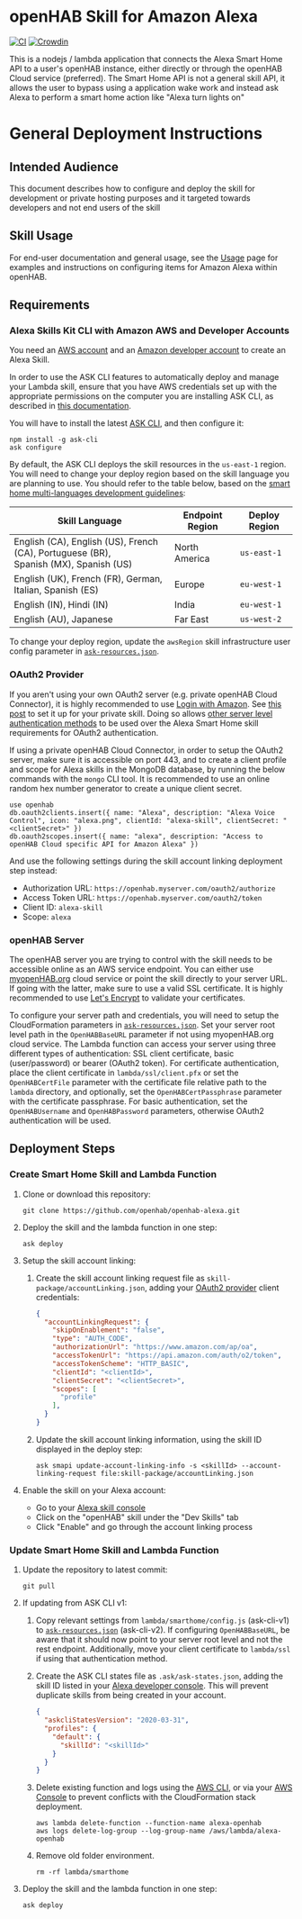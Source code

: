 # openHAB Skill for Amazon Alexa

[![CI](https://github.com/openhab/openhab-alexa/actions/workflows/ci.yml/badge.svg)](https://github.com/openhab/openhab-alexa/actions/workflows/ci.yml)
[![Crowdin](https://badges.crowdin.net/openhab-alexa/localized.svg)](https://crowdin.com/project/openhab-alexa)

This is a nodejs / lambda application that connects the Alexa Smart Home API to a user's openHAB instance, either directly or through the openHAB Cloud service (preferred).  The Smart Home API is not a general skill API, it allows the user to bypass using a application wake work and instead ask Alexa to perform a smart home action like "Alexa turn lights on"

# General Deployment Instructions

## Intended Audience

This document describes how to configure and deploy the skill for development or private hosting purposes and it targeted towards developers and not end users of the skill

## Skill Usage

For end-user documentation and general usage, see the [Usage](docs/USAGE.md) page for examples and instructions on configuring items for Amazon Alexa within openHAB.

## Requirements

### Alexa Skills Kit CLI with Amazon AWS and Developer Accounts

You need an [AWS account](https://aws.amazon.com) and an [Amazon developer account](https://developer.amazon.com) to create an Alexa Skill.

In order to use the ASK CLI features to automatically deploy and manage your Lambda skill, ensure that you have AWS credentials set up with the appropriate permissions on the computer you are installing ASK CLI, as described in [this documentation](https://developer.amazon.com/docs/smapi/manage-credentials-with-ask-cli.html).

You will have to install the latest [ASK CLI](https://developer.amazon.com/docs/smapi/quick-start-alexa-skills-kit-command-line-interface.html), and then configure it:

```shell
npm install -g ask-cli
ask configure
```

By default, the ASK CLI deploys the skill resources in the `us-east-1` region. You will need to change your deploy region based on the skill language you are planning to use. You should refer to the table below, based on the [smart home multi-languages development guidelines](https://developer.amazon.com/docs/smarthome/develop-smart-home-skills-in-multiple-languages.html#deploy):

| Skill Language | Endpoint Region | Deploy Region |
| -------------- | --------------- | ------------- |
| English (CA), English (US), French (CA), Portuguese (BR),<br>Spanish (MX), Spanish (US) | North America | `us-east-1` |
| English (UK), French (FR), German, Italian, Spanish (ES) | Europe | `eu-west-1` |
| English (IN), Hindi (IN) | India | `eu-west-1` |
| English (AU), Japanese | Far East | `us-west-2` |

To change your deploy region, update the `awsRegion` skill infrastructure user config parameter in [`ask-resources.json`](ask-resources.json).

### OAuth2 Provider

If you aren't using your own OAuth2 server (e.g. private openHAB Cloud Connector), it is highly recommended to use [Login with Amazon](https://developer.amazon.com/loginwithamazon/console/site/lwa/overview.html). See [this post](https://developer.amazon.com/public/community/post/Tx3CX1ETRZZ2NPC/Alexa-Account-Linking-5-Steps-to-Seamlessly-Link-Your-Alexa-Skill-with-Login-wit) to set it up for your private skill. Doing so allows [other server level authentication methods](#openhab-server) to be used over the Alexa Smart Home skill requirements for OAuth2 authentication.

If using a private openHAB Cloud Connector, in order to setup the OAuth2 server, make sure it is accessible on port 443, and to create a client profile and scope for Alexa skills in the MongoDB database, by running the below commands with the `mongo` CLI tool. It is recommended to use an online random hex number generator to create a unique client secret.

```shell
use openhab
db.oauth2clients.insert({ name: "Alexa", description: "Alexa Voice Control", icon: "alexa.png", clientId: "alexa-skill", clientSecret: "<clientSecret>" })
db.oauth2scopes.insert({ name: "alexa", description: "Access to openHAB Cloud specific API for Amazon Alexa" })
```

And use the following settings during the skill account linking deployment step instead:

* Authorization URL: `https://openhab.myserver.com/oauth2/authorize`
* Access Token URL: `https://openhab.myserver.com/oauth2/token`
* Client ID: `alexa-skill`
* Scope: `alexa`

### openHAB Server

The openHAB server you are trying to control with the skill needs to be accessible online as an AWS service endpoint. You can either use [myopenHAB.org](http://myopenHAB.org) cloud service or point the skill directly to your server URL. If going with the latter, make sure to use a valid SSL certificate. It is highly recommended to use [Let's Encrypt](https://letsencrypt.org) to validate your certificates.

To configure your server path and credentials, you will need to setup the CloudFormation parameters in [`ask-resources.json`](ask-resources.json). Set your server root level path in the `OpenHABBaseURL` parameter if not using myopenHAB.org cloud service. The Lambda function can access your server using three different types of authentication: SSL client certificate, basic (user/password) or bearer (OAuth2 token). For certificate authentication, place the client certificate in `lambda/ssl/client.pfx` or set the `OpenHABCertFile` parameter with the certificate file relative path to the `lambda` directory, and optionally, set the `OpenHABCertPassphrase` parameter with the certificate passphrase. For basic authentication, set the `OpenHABUsername` and `OpenHABPassword` parameters, otherwise OAuth2 authentication will be used.

## Deployment Steps

### Create Smart Home Skill and Lambda Function

1. Clone or download this repository:

    ```shell
    git clone https://github.com/openhab/openhab-alexa.git
    ```

2. Deploy the skill and the lambda function in one step:

    ```shell
    ask deploy
    ```

3. Setup the skill account linking:
    1. Create the skill account linking request file as `skill-package/accountLinking.json`, adding your [OAuth2 provider](#oauth2-provider) client credentials:

        ```json
        {
          "accountLinkingRequest": {
            "skipOnEnablement": "false",
            "type": "AUTH_CODE",
            "authorizationUrl": "https://www.amazon.com/ap/oa",
            "accessTokenUrl": "https://api.amazon.com/auth/o2/token",
            "accessTokenScheme": "HTTP_BASIC",
            "clientId": "<clientId>",
            "clientSecret": "<clientSecret>",
            "scopes": [
              "profile"
            ],
          }
        }
        ```

    2. Update the skill account linking information, using the skill ID displayed in the deploy step:

        ```shell
        ask smapi update-account-linking-info -s <skillId> --account-linking-request file:skill-package/accountLinking.json
        ```

4. Enable the skill on your Alexa account:
    * Go to your [Alexa skill console](https://alexa.amazon.com/spa/index.html#skills/your-skills/?ref-suffix=ysa_gw)
    * Click on the "openHAB" skill under the "Dev Skills" tab
    * Click "Enable" and go through the account linking process

### Update Smart Home Skill and Lambda Function

1. Update the repository to latest commit:

    ```shell
    git pull
    ```

2. If updating from ASK CLI v1:
    1. Copy relevant settings from `lambda/smarthome/config.js` (ask-cli-v1) to [`ask-resources.json`](ask-resources.json) (ask-cli-v2). If configuring `OpenHABBaseURL`, be aware that it should now point to your server root level and not the rest endpoint. Additionally, move your client certificate to `lambda/ssl` if using that authentication method.

    2. Create the ASK CLI states file as `.ask/ask-states.json`, adding the skill ID listed in your [Alexa developer console](https://developer.amazon.com/alexa/console/ask). This will prevent duplicate skills from being created in your account.

        ```json
        {
          "askcliStatesVersion": "2020-03-31",
          "profiles": {
            "default": {
              "skillId": "<skillId>"
            }
          }
        }
        ```

    3. Delete existing function and logs using the [AWS CLI](https://docs.aws.amazon.com/cli/latest/userguide/install-cliv2.html), or via your [AWS Console](https://console.aws.amazon.com) to prevent conflicts with the CloudFormation stack deployment.

        ```shell
        aws lambda delete-function --function-name alexa-openhab
        aws logs delete-log-group --log-group-name /aws/lambda/alexa-openhab
        ```

    4. Remove old folder environment.

        ```shell
        rm -rf lambda/smarthome
        ```

3. Deploy the skill and the lambda function in one step:

    ```shell
    ask deploy
    ```
